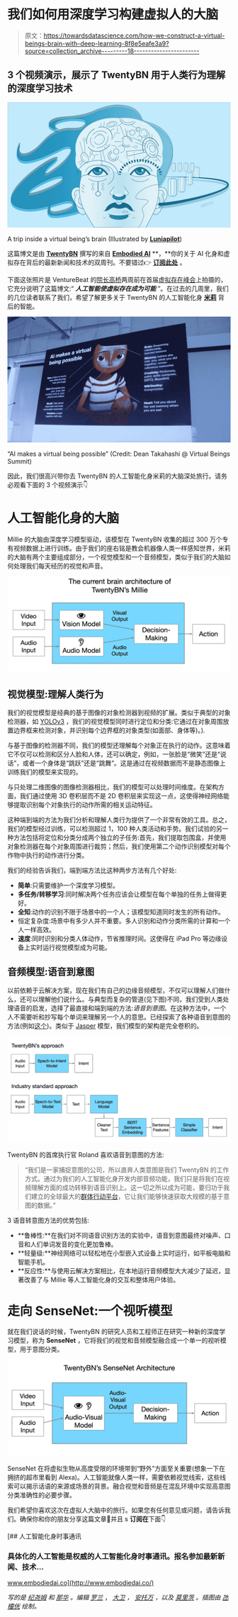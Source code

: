 # 我们如何用深度学习构建虚拟人的大脑

> 原文：<https://towardsdatascience.com/how-we-construct-a-virtual-beings-brain-with-deep-learning-8f8e5eafe3a9?source=collection_archive---------18----------------------->

## 3 个视频演示，展示了 TwentyBN 用于人类行为理解的深度学习技术

![](img/98d50b7a45f447796338cbbc45933d99.png)

A trip inside a virtual being’s brain (Illustrated by [**Luniapilot**](http://www.luniapilot.com/))

这篇博文是由 [**TwentyBN**](http://www.embodiedai.co/) 撰写的来自 [**Embodied AI**](http://www.embodiedai.co/) **，**你的关于 AI 化身和虚拟存在背后的最新新闻和技术的双周刊。不要错过👉 [**订阅此处**](http://www.embodiedai.co/) 。

下面这张照片是 VentureBeat 的[院长高桥](https://twitter.com/deantak)两周前在首届[虚拟存在峰会](https://www.virtual-beings.com)上拍摄的，它充分说明了这篇博文:“ ***人工智能使虚拟存在成为可能*** ”。在过去的几周里，我们的几位读者联系了我们，希望了解更多关于 TwentyBN 的人工智能化身 [**米莉**](https://vimeo.com/319436933) 背后的智能。

![](img/f8f5a500bd7714cbb9a014a07e12acb7.png)

“AI makes a virtual being possible” (Credit: Dean Takahashi @ Virtual Beings Summit)

因此，我们很高兴带你去 TwentyBN 的人工智能化身米莉的大脑深处旅行。请务必观看下面的 3 个视频演示👇

# **人工智能化身的大脑**

Millie 的大脑由深度学习模型驱动，该模型在 TwentyBN 收集的超过 300 万个专有视频数据上进行训练。由于我们的座右铭是教会机器像人类一样感知世界，米莉的大脑有两个主要组成部分，一个视觉模型和一个音频模型，类似于我们的大脑如何处理我们每天经历的视觉和声音。

![](img/9243bce6051df6f0075d7bd354bad1d9.png)

## 视觉模型:理解人类行为

我们的视觉模型是经典的基于图像的对象检测器到视频的扩展。类似于典型的对象检测器，如 [YOLOv3](https://pjreddie.com/media/files/papers/YOLOv3.pdf) ，我们的视觉模型同时进行定位和分类:它通过在对象周围放置边界框来检测对象，并识别每个边界框的对象类型(如面部、身体等)。).

与基于图像的检测器不同，我们的模型还理解每个对象正在执行的动作。这意味着它不仅可以检测和区分人脸和人体，还可以确定，例如，一张脸是“微笑”还是“说话”，或者一个身体是“跳跃”还是“跳舞”。这是通过在视频数据而不是静态图像上训练我们的模型来实现的。

与只处理二维图像的图像检测器相比，我们的模型可以处理时间维度。在架构方面，我们通过使用 3D 卷积层而不是 2D 卷积层来实现这一点，这使得神经网络能够提取识别每个对象执行的动作所需的相关运动特征。

这种端到端的方法为我们分析和理解人类行为提供了一个非常有效的工具。总之，我们的模型经过训练，可以检测超过 1，100 种人类活动和手势。我们试验的另一种方法包括将定位和分类分成两个独立的子任务:首先，我们提取包围盒，并使用对象检测器在每个对象周围进行裁剪；然后，我们使用第二个动作识别模型对每个作物中执行的动作进行分类。

我们的经验告诉我们，端到端方法比这种两步方法有几个好处:

*   **简单**:只需要维护一个深度学习模型。
*   **多任务/转移学习**:同时解决两个任务应该会让模型在每个单独的任务上做得更好。
*   **全知**:动作的识别不限于场景中的一个人；该模型知道同时发生的所有动作。
*   恒定复杂度:场景中有多少人并不重要。多人识别和动作分类所需的计算和一个人一样高效。
*   **速度**:同时识别和分类人体动作，节省推理时间。这使得在 iPad Pro 等边缘设备上实时运行视觉模型成为可能。

## 音频模型:语音到意图

以前依赖于云解决方案，现在我们有自己的边缘音频模型，不仅可以理解人们做什么，还可以理解他们说什么。与典型而复杂的管道(见下图)不同，我们受到人类处理语音的启发，选择了最直接和端到端的方法:*语音到意图*。在这种方法中，一个人不需要听和抄写每个单词来理解另一个人的意思。已经探索了各种语音到意图的方法(例如[这个](https://arxiv.org/pdf/1904.03670.pdf))。类似于 [Jasper](https://arxiv.org/pdf/1904.03288.pdf) 模型，我们模型的架构是完全卷积的。

![](img/e681871355ad28104f106c2cb163cd14.png)

TwentyBN 的首席执行官 Roland 喜欢语音到意图的方法:

> “我们是一家捕捉意图的公司，所以直奔人类意图是我们 TwentyBN 的工作方式。通过为我们的人工智能化身开发内部音频功能，我们只是将我们在视频理解方面的成功转移到语音识别上。这一切之所以成为可能，要归功于我们建立的全球最大的[群体行动平台](https://20bn.com/products/datasets)，它让我们能够快速获取大规模的基于意图的数据。”

3 语音转意图方法的优势包括:

*   **鲁棒性:**在我们对不同语音识别方法的实验中，语音到意图最终对噪声、口音和人们单词发音的变化更加鲁棒。
*   **轻量级:**神经网络可以轻松地在小型嵌入式设备上实时运行，如平板电脑和智能手机。
*   **反应性:**与使用云解决方案相比，在本地运行音频模型大大减少了延迟，显著改善了与 Millie 等人工智能化身的交互和整体用户体验。

# 走向 SenseNet:一个视听模型

就在我们说话的时候，TwentyBN 的研究人员和工程师正在研究一种新的深度学习模型，称为 **SenseNet** ，它将我们的视觉和音频模型融合成一个单一的视听模型，用于意图分类。

![](img/9ad1f83f66147a9674aa88b6aa68f95c.png)

SenseNet 在将虚拟生物从高度受限的环境带到“野外”方面至关重要(想象一下在拥挤的超市里看到 Alexa)。人工智能就像人类一样，需要依赖视觉线索，这些线索可以揭示话语的来源或场景的背景。融合视觉和音频是在混乱环境中实现高意图分类准确性的必要步骤。

我们希望你喜欢这次在虚拟人大脑中的旅行。如果您有任何意见或问题，请告诉我们。确保你和你的朋友分享这篇文章🙌并且 s **订阅在**下面👇

[](http://www.embodiedai.co/) [## 人工智能化身时事通讯

### 具体化的人工智能是权威的人工智能化身时事通讯。报名参加最新新闻、技术…

www.embodiedai.co](http://www.embodiedai.co/) 

*写的是* [*纪尧姆*](https://twitter.com/GuillaumeBrgr) *和* [*那华*](https://twitter.com/nahuakang) *。编辑* [*罗兰*](https://twitter.com/RolandMemisevic) ， [*大卫*](https://twitter.com/david_greenberg) *，* [*安托万*](https://www.linkedin.com/in/merciera/) *，以及* [*莫里茨*](https://twitter.com/muellerfreitag) *。插图由* [*氹欞侊*](http://www.luniapilot.com/) *绘制。*